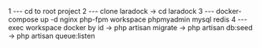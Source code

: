 1 --- cd to root project 
2 --- clone laradock -> cd laradock
3 --- docker-compose up -d nginx php-fpm workspace phpmyadmin mysql redis
4 --- exec workspace docker by id 
    -> php artisan migrate
    -> php artisan db:seed
    -> php artisan queue:listen
